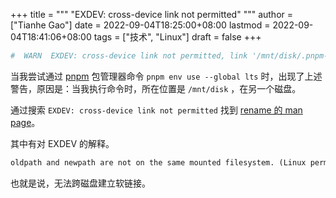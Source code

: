 +++
title = """
  "EXDEV: cross-device link not permitted"
  """
author = ["Tianhe Gao"]
date = 2022-09-04T18:25:00+08:00
lastmod = 2022-09-04T18:41:06+08:00
tags = ["技术", "Linux"]
draft = false
+++

```sh
#  WARN  EXDEV: cross-device link not permitted, link '/mnt/disk/.pnpm-store/v3/files/files/d5/c4e349548735fdbeea027ca73e7da1788ad6465afd8945bc14827e623ad86c77261b7749e0f63a26888b2eb1bc28ae4e9f83072b57db8bc5b97ef8bcf348bb-exec' -> '/home/archie/.local/share/pnpm/nodejs/_tmp_72305_1d7acc647b9cdc07eaa2ebcbcd970ab7/bin/node'
```

当我尝试通过 [pnpm](https://pnpm.io/) 包管理器命令 `pnpm env use --global lts` 时，出现了上述警告，原因是：当我执行命令时，所在位置是 `/mnt/disk` ，在另一个磁盘。

通过搜索 `EXDEV: cross-device link not permitted` 找到 [rename 的 man page](https://man7.org/linux/man-pages/man2/rename.2.html)。

其中有对 EXDEV 的解释。

```txt
oldpath and newpath are not on the same mounted filesystem. (Linux permits a filesystem to be mounted at multiple points, but rename() does not work across different mount points, even if the same filesystem is mounted on both.)
```

也就是说，无法跨磁盘建立软链接。